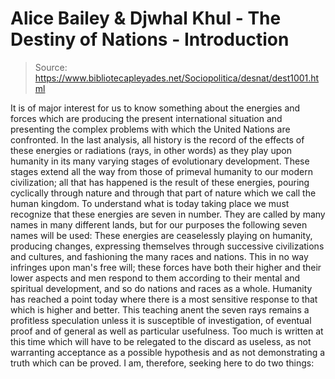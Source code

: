 # Alice Bailey & Djwhal Khul - The Destiny of Nations - Introduction

> Source: https://www.bibliotecapleyades.net/Sociopolitica/desnat/dest1001.html

It is of major interest for us to know something about the energies and forces which are producing the present international situation and presenting the complex problems with which the United Nations are confronted. In the last analysis, all history is the record of the effects of these energies or radiations (rays, in other words) as they play upon humanity in its many varying stages of evolutionary development. These stages extend all the way from those of primeval humanity to our modern civilization; all that has happened is the result of these energies, pouring cyclically through nature and through that part of nature which we call the human kingdom.
To understand what is today taking place we must recognize that these energies are seven in number. They are called by many names in many different lands, but for our purposes the following seven names will be used:
These energies are ceaselessly playing on humanity, producing changes, expressing themselves through successive civilizations and cultures, and fashioning the many races and nations.
This in no way infringes upon man's free will; these forces have both their higher and their lower aspects and men respond to them according to their mental and spiritual development, and so do nations and races as a whole. Humanity has reached a point today where there is a most sensitive response to that which is higher and better.
This teaching anent the seven rays remains a profitless speculation unless it is susceptible of investigation, of eventual proof and of general as well as particular usefulness. Too much is written at this time which will have to be relegated to the discard as useless, as not warranting acceptance as a possible hypothesis and as not demonstrating a truth which can be proved. I am, therefore, seeking here to do two things:
